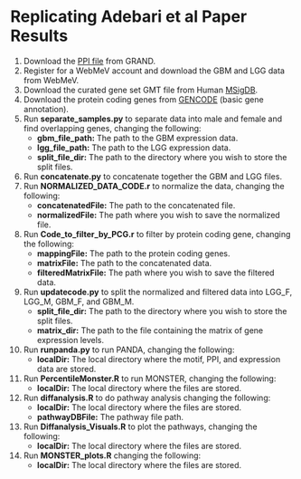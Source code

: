 # Replicating Adebari et al Paper Results

1.  Download the [PPI file](https://granddb.s3.amazonaws.com/tissues/ppi/tissues_ppi.txt) from GRAND.
2.  Register for a WebMeV account and download the GBM and LGG data from WebMeV.
3.  Download the curated gene set GMT file from Human [MSigDB](https://www.gsea-msigdb.org/gsea/msigdb/collections.jsp).
4.  Download the protein coding genes from [GENCODE](https://www.gencodegenes.org/human/) (basic gene annotation).
5.  Run **separate_samples.py** to separate data into male and female and find overlapping genes, changing the following:
    -  **gbm_file_path:** The path to the GBM expression data.
    -  **lgg_file_path:** The path to the LGG expression data.
    - **split_file_dir:** The path to the directory where you wish to store the split files.
6.  Run **concatenate.py** to concatenate together the GBM and LGG files.
7.  Run **NORMALIZED_DATA_CODE.r** to normalize the data, changing the following:
    -  **concatenatedFile:** The path to the concatenated file.
    -  **normalizedFile:** The path where you wish to save the normalized file.
8.  Run **Code_to_filter_by_PCG.r** to filter by protein coding gene, changing the following:
    -  **mappingFile:** The path to the protein coding genes.
    -  **matrixFile:** The path to the concatenated data.
    -  **filteredMatrixFile:** The path where you wish to save the filtered data.
9.  Run **updatecode.py** to split the normalized and filtered data into LGG_F, LGG_M, GBM_F, and GBM_M.
    -  **split_file_dir:** The path to the directory where you wish to store the split files.
    -  **matrix_dir:** The path to the file containing the matrix of gene expression levels.
10.  Run **runpanda.py** to run PANDA, changing the following:
     -  **localDir:** The local directory where the motif, PPI, and expression data are stored.
11.  Run **PercentileMonster.R** to run MONSTER, changing the following:
     -  **localDir:** The local directory where the files are stored.
12.  Run **diffanalysis.R** to do pathway analysis changing the following:
     -  **localDir:** The local directory where the files are stored.
     -  **pathwayDBFile:** The pathway file path.
13.  Run **Diffanalysis_Visuals.R** to plot the pathways, changing the following:
     -  **localDir:** The local directory where the files are stored.
14.  Run **MONSTER_plots.R** changing the following:
     -  **localDir:** The local directory where the files are stored.